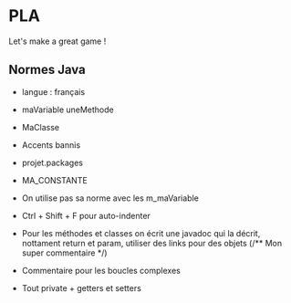 # PLA

Let's make a great game !

## Normes Java

- langue : français

- maVariable uneMethode

- MaClasse

- Accents bannis

- projet.packages

- MA_CONSTANTE

- On utilise pas sa norme avec les m_maVariable

- Ctrl + Shift + F pour auto-indenter

- Pour les méthodes et classes on écrit une javadoc qui la décrit, nottament return et param, utiliser des links pour des objets (/** Mon super commentaire */)

- Commentaire pour les boucles complexes

- Tout private + getters et setters

